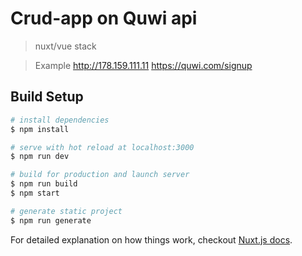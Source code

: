 # Crud-app on Quwi api

> nuxt/vue stack

> Example http://178.159.111.11
https://quwi.com/signup 

## Build Setup

``` bash
# install dependencies
$ npm install

# serve with hot reload at localhost:3000
$ npm run dev

# build for production and launch server
$ npm run build
$ npm start

# generate static project
$ npm run generate
```

For detailed explanation on how things work, checkout [Nuxt.js docs](https://nuxtjs.org).
